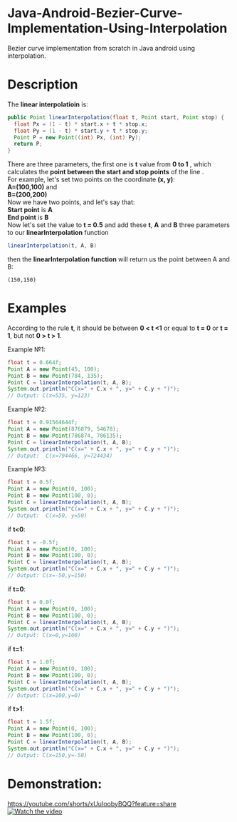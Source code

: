 # Java-Android-Bezier-Curve-Implementation-Using-Interpolation
Bezier curve implementation from scratch in Java android using interpolation.<br />
# Description
The **linear interpolatioin** is:<br />
```java
public Point linearInterpolation(float t, Point start, Point stop) {
  float Px = (1 - t) * start.x + t * stop.x;
  float Py = (1 - t) * start.y + t * stop.y;
  Point P = new Point((int) Px, (int) Py);
  return P;
}
```
There are three parameters, the first one is **t** value from **0 to 1** , which calculates the **point between the start and stop points** of the line . <br />
For example, let's set two points on the coordinate  **(x, y)**: <br /> 
**A=(100,100)** and <br /> 
**B=(200,200)** <br /> 
Now we have two points, and let's say that:<br />
**Start point** is **A**<br />
**End point** is **B**<br />
Now let's set the value to **t = 0.5** and add these **t**, **A** and **B** three parameters to our **linearInterpolation** function<br />
```java
linearInterpolation(t, A, B)
```
then the **linearInterpolation function** will return us the point between A and B:<br />
```
(150,150)
```
# Examples
According to the rule **t**, it should be between **0 < t <1** or equal to **t = 0** or **t = 1**, but not **0 > t > 1**.<br />

Example №1:<br />
```java
float t = 0.664f;
Point A = new Point(45, 100);
Point B = new Point(784, 135);
Point C = linearInterpolation(t, A, B);
System.out.println("C(x=" + C.x + ", y=" + C.y + ")");
// Output: C(x=535, y=123)
```
Example №2:<br />
```java
float t = 0.91564644f;
Point A = new Point(876879, 54678);
Point B = new Point(786874, 786135);
Point C = linearInterpolation(t, A, B);
System.out.println("C(x=" + C.x + ", y=" + C.y + ")");
// Output:  C(x=794466, y=724434)
```
Example №3:<br />
```java
float t = 0.5f;
Point A = new Point(0, 100);
Point B = new Point(100, 0);
Point C = linearInterpolation(t, A, B);
System.out.println("C(x=" + C.x + ", y=" + C.y + ")");
// Output:  C(x=50, y=50)
```

if **t<0**:
```java
float t = -0.5f;
Point A = new Point(0, 100);
Point B = new Point(100, 0);
Point C = linearInterpolation(t, A, B);
System.out.println("C(x=" + C.x + ", y=" + C.y + ")");
// Output: C(x=-50,y=150)
```
if **t=0**:
```java
float t = 0.0f;
Point A = new Point(0, 100);
Point B = new Point(100, 0);
Point C = linearInterpolation(t, A, B);
System.out.println("C(x=" + C.x + ", y=" + C.y + ")");
// Output: C(x=0,y=100)
```
if **t=1**:
```java
float t = 1.0f;
Point A = new Point(0, 100);
Point B = new Point(100, 0);
Point C = linearInterpolation(t, A, B);
System.out.println("C(x=" + C.x + ", y=" + C.y + ")");
// Output: C(x=100,y=0)
```
if **t>1**:
```java
float t = 1.5f;
Point A = new Point(0, 100);
Point B = new Point(100, 0);
Point C = linearInterpolation(t, A, B);
System.out.println("C(x=" + C.x + ", y=" + C.y + ")");
// Output: C(x=150,y=-50)
```
# Demonstration:
https://youtube.com/shorts/xUuIoobyBQQ?feature=share
[![Watch the video](https://img.youtube.com/vi/xUuIoobyBQQ/maxresdefault.jpg)](https://youtu.be/xUuIoobyBQQ)
